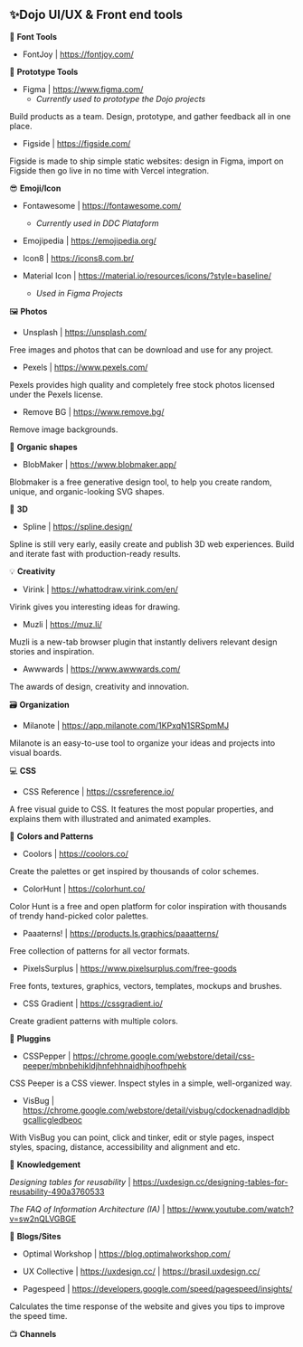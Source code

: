 ## ✨**Dojo UI/UX & Front end tools**

🧰 **Font Tools**

- FontJoy | https://fontjoy.com/


📐  **Prototype Tools**

- Figma | https://www.figma.com/
  - _Currently used to prototype the Dojo projects_
  
Build products as a team. Design, prototype, and gather feedback all in one place.

- Figside | https://figside.com/

Figside is made to ship simple static websites: design in Figma, import on Figside then go live in no time with Vercel integration.

😎  **Emoji/Icon**

- Fontawesome | https://fontawesome.com/
  - _Currently used in DDC Plataform_

- Emojipedia | https://emojipedia.org/

- Icon8 | https://icons8.com.br/

- Material Icon | https://material.io/resources/icons/?style=baseline/
  - _Used in Figma Projects_


 🖼️ **Photos**
 - Unsplash | https://unsplash.com/
 
 Free images and photos that can be download and use for any project.

- Pexels | https://www.pexels.com/

Pexels provides high quality and completely free stock photos licensed under the Pexels license.

 - Remove BG | https://www.remove.bg/
 
 Remove image backgrounds.
 
 
 🥑 **Organic shapes**
 
 - BlobMaker | https://www.blobmaker.app/
 
 Blobmaker is a free generative design tool, to help you create random, unique, and organic-looking SVG shapes.
 
 
 🌈 **3D**
 
 - Spline | https://spline.design/
 
 Spline is still very early, easily create and publish 3D web experiences. Build and iterate fast with production-ready results.
 
 
 💡 **Creativity**
 
 - Virink | https://whattodraw.virink.com/en/
 
 Virink gives you interesting ideas for drawing.
 
 - Muzli | https://muz.li/
 
 Muzli is a new-tab browser plugin that instantly delivers relevant design stories and inspiration.
 
 - Awwwards | https://www.awwwards.com/
  
 The awards of design, creativity and innovation.

 🗃️ **Organization**
 
 - Milanote | https://app.milanote.com/1KPxqN1SRSpmMJ
 
 Milanote is an easy-to-use tool to organize your ideas and projects into visual boards.
 
 💻 **CSS**
 
 - CSS Reference | https://cssreference.io/
 
 A free visual guide to CSS. It features the most popular properties, and explains them with illustrated and animated examples.
 
 🦄 **Colors and Patterns**
 
 - Coolors | https://coolors.co/
 
 Create the palettes or get inspired by thousands of color schemes.
 
 - ColorHunt | https://colorhunt.co/
  
 Color Hunt is a free and open platform for color inspiration with thousands of trendy hand-picked color palettes.
 
 - Paaaterns! | https://products.ls.graphics/paaatterns/
 
 Free collection of patterns for all vector formats.
 
 - PixelsSurplus | https://www.pixelsurplus.com/free-goods
 
 Free fonts, textures, graphics, vectors, templates, mockups and brushes.
 
 - CSS Gradient | https://cssgradient.io/
 
 Create gradient patterns with multiple colors.
 
  🔌 **Pluggins**
  
  - CSSPepper | https://chrome.google.com/webstore/detail/css-peeper/mbnbehikldjhnfehhnaidhjhoofhpehk
  
  CSS Peeper is a CSS viewer. Inspect styles in a simple, well-organized way.
  
  - VisBug | https://chrome.google.com/webstore/detail/visbug/cdockenadnadldjbbgcallicgledbeoc
  
  With VisBug you can point, click and tinker, edit or style pages, inspect styles, spacing, distance, accessibility and alignment and etc.
  
 🧠 **Knowledgement**
  
  _Designing tables for reusability_ | https://uxdesign.cc/designing-tables-for-reusability-490a3760533
  
  _The FAQ of Information Architecture (IA)_ | https://www.youtube.com/watch?v=sw2nQLVGBGE
 
  📰 **Blogs/Sites**
  - Optimal Workshop | https://blog.optimalworkshop.com/
  
  - UX Collective | https://uxdesign.cc/ | https://brasil.uxdesign.cc/

  - Pagespeed | https://developers.google.com/speed/pagespeed/insights/
   
   Calculates the time response of the website and gives you tips to improve the speed time.
  
  📺 **Channels**
